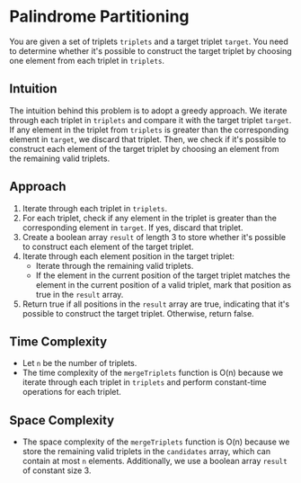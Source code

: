# Palindrome Partitioning 
You are given a set of triplets `triplets` and a target triplet `target`. You need to determine whether it's possible to construct the target triplet by choosing one element from each triplet in `triplets`.

## Intuition
The intuition behind this problem is to adopt a greedy approach. We iterate through each triplet in `triplets` and compare it with the target triplet `target`. If any element in the triplet from `triplets` is greater than the corresponding element in `target`, we discard that triplet. Then, we check if it's possible to construct each element of the target triplet by choosing an element from the remaining valid triplets.

## Approach
1. Iterate through each triplet in `triplets`.
2. For each triplet, check if any element in the triplet is greater than the corresponding element in `target`. If yes, discard that triplet.
3. Create a boolean array `result` of length 3 to store whether it's possible to construct each element of the target triplet.
4. Iterate through each element position in the target triplet:
   - Iterate through the remaining valid triplets.
   - If the element in the current position of the target triplet matches the element in the current position of a valid triplet, mark that position as true in the `result` array.
5. Return true if all positions in the `result` array are true, indicating that it's possible to construct the target triplet. Otherwise, return false.

## Time Complexity
- Let `n` be the number of triplets.
- The time complexity of the `mergeTriplets` function is O(n) because we iterate through each triplet in `triplets` and perform constant-time operations for each triplet.

## Space Complexity
- The space complexity of the `mergeTriplets` function is O(n) because we store the remaining valid triplets in the `candidates` array, which can contain at most `n` elements. Additionally, we use a boolean array `result` of constant size 3.